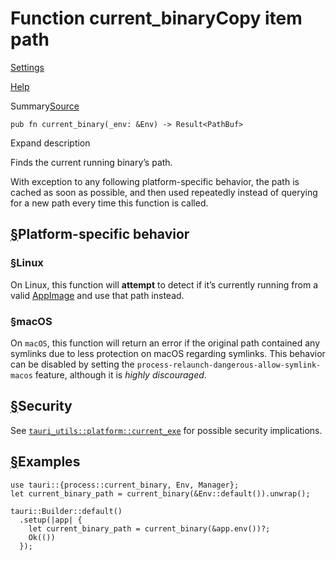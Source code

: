 # Function current\_binaryCopy item path

[Settings](../../settings.html)

[Help](../../help.html)

Summary[Source](../../src/tauri/process.rs.html#48-56)

```
pub fn current_binary(_env: &Env) -> Result<PathBuf>
```

Expand description

Finds the current running binary’s path.

With exception to any following platform-specific behavior, the path is cached as soon as
possible, and then used repeatedly instead of querying for a new path every time this function
is called.

## [§](#platform-specific-behavior)Platform-specific behavior

### [§](#linux)Linux

On Linux, this function will **attempt** to detect if it’s currently running from a
valid [AppImage](https://appimage.org/) and use that path instead.

### [§](#macos)macOS

On `macOS`, this function will return an error if the original path contained any symlinks
due to less protection on macOS regarding symlinks. This behavior can be disabled by setting the
`process-relaunch-dangerous-allow-symlink-macos` feature, although it is *highly discouraged*.

## [§](#security)Security

See [`tauri_utils::platform::current_exe`](https://docs.rs/tauri-utils/2.3.1/x86_64-unknown-linux-gnu/tauri_utils/platform/fn.current_exe.html "fn tauri_utils::platform::current_exe") for possible security implications.

## [§](#examples)Examples

```
use tauri::{process::current_binary, Env, Manager};
let current_binary_path = current_binary(&Env::default()).unwrap();

tauri::Builder::default()
  .setup(|app| {
    let current_binary_path = current_binary(&app.env())?;
    Ok(())
  });
```